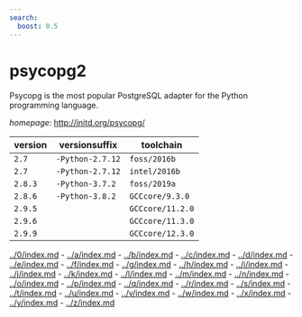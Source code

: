 ```yaml
---
search:
  boost: 0.5
---
```

# psycopg2

Psycopg is the most popular PostgreSQL adapter for the Python programming language.

*homepage*: <http://initd.org/psycopg/>

version | versionsuffix | toolchain
--------|---------------|----------
``2.7`` | ``-Python-2.7.12`` | ``foss/2016b``
``2.7`` | ``-Python-2.7.12`` | ``intel/2016b``
``2.8.3`` | ``-Python-3.7.2`` | ``foss/2019a``
``2.8.6`` | ``-Python-3.8.2`` | ``GCCcore/9.3.0``
``2.9.5`` |  | ``GCCcore/11.2.0``
``2.9.6`` |  | ``GCCcore/11.3.0``
``2.9.9`` |  | ``GCCcore/12.3.0``

[../0/index.md](0) - [../a/index.md](a) - [../b/index.md](b) - [../c/index.md](c) - [../d/index.md](d) - [../e/index.md](e) - [../f/index.md](f) - [../g/index.md](g) - [../h/index.md](h) - [../i/index.md](i) - [../j/index.md](j) - [../k/index.md](k) - [../l/index.md](l) - [../m/index.md](m) - [../n/index.md](n) - [../o/index.md](o) - [../p/index.md](p) - [../q/index.md](q) - [../r/index.md](r) - [../s/index.md](s) - [../t/index.md](t) - [../u/index.md](u) - [../v/index.md](v) - [../w/index.md](w) - [../x/index.md](x) - [../y/index.md](y) - [../z/index.md](z)

